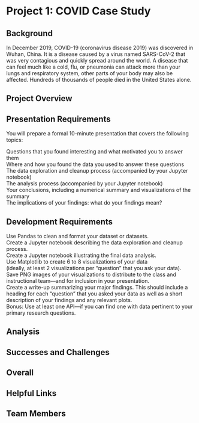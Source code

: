 # Project 1: COVID Case Study
## Background

In December 2019, COVID-19 (coronavirus disease 2019) was discovered in Wuhan, China. It is a disease caused by a virus named SARS-CoV-2 that was very contagious and quickly spread around the world. A disease that can feel much like a cold, flu, or pneumonia can attack more than your lungs and respiratory system, other parts of your body may also be affected. Hundreds of thousands of people died in the United States alone. 

## Project Overview

## Presentation Requirements
You will prepare a formal 10-minute presentation that covers the following topics:

Questions that you found interesting and what motivated you to answer them
  <br />Where and how you found the data you used to answer these questions
  <br />The data exploration and cleanup process (accompanied by your Jupyter notebook)
 <br /> The analysis process (accompanied by your Jupyter notebook)
 <br /> Your conclusions, including a numerical summary and visualizations of the summary
 <br /> The implications of your findings: what do your findings mean?

## Development Requirements
Use Pandas to clean and format your dataset or datasets. 
<br />Create a Jupyter notebook describing the data exploration and cleanup process.
<br />Create a Jupyter notebook illustrating the final data analysis.
<br />Use Matplotlib to create 6 to 8 visualizations of your data 
<br />(ideally, at least 2 visualizations per “question” that you ask your data).
<br />Save PNG images of your visualizations to distribute to the class and instructional team—and for 
inclusion in your presentation.
<br />Create a write-up summarizing your major findings. This should include a heading for each “question” 
that you asked your data as well as a short description of your findings and any relevant plots.
<br />Bonus: Use at least one API—if you can find one with data pertinent to your primary research questions.

## Analysis

## Successes and Challenges

## Overall

## Helpful Links

## Team Members
